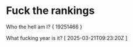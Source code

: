 # Fuck the rankings

Who the hell am I?
{ 19251466 }

What fucking year is it?
[ 2025-03-21T09:23:20Z ]

